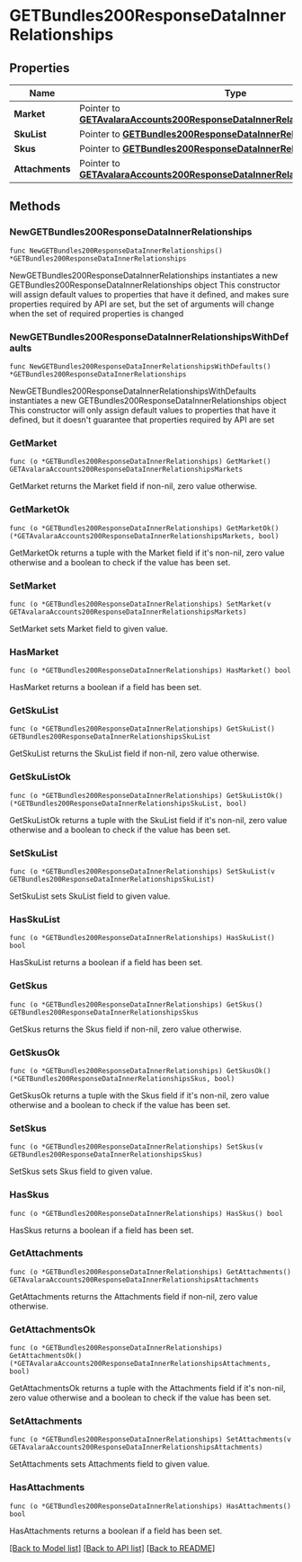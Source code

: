 # GETBundles200ResponseDataInnerRelationships

## Properties

Name | Type | Description | Notes
------------ | ------------- | ------------- | -------------
**Market** | Pointer to [**GETAvalaraAccounts200ResponseDataInnerRelationshipsMarkets**](GETAvalaraAccounts200ResponseDataInnerRelationshipsMarkets.md) |  | [optional] 
**SkuList** | Pointer to [**GETBundles200ResponseDataInnerRelationshipsSkuList**](GETBundles200ResponseDataInnerRelationshipsSkuList.md) |  | [optional] 
**Skus** | Pointer to [**GETBundles200ResponseDataInnerRelationshipsSkus**](GETBundles200ResponseDataInnerRelationshipsSkus.md) |  | [optional] 
**Attachments** | Pointer to [**GETAvalaraAccounts200ResponseDataInnerRelationshipsAttachments**](GETAvalaraAccounts200ResponseDataInnerRelationshipsAttachments.md) |  | [optional] 

## Methods

### NewGETBundles200ResponseDataInnerRelationships

`func NewGETBundles200ResponseDataInnerRelationships() *GETBundles200ResponseDataInnerRelationships`

NewGETBundles200ResponseDataInnerRelationships instantiates a new GETBundles200ResponseDataInnerRelationships object
This constructor will assign default values to properties that have it defined,
and makes sure properties required by API are set, but the set of arguments
will change when the set of required properties is changed

### NewGETBundles200ResponseDataInnerRelationshipsWithDefaults

`func NewGETBundles200ResponseDataInnerRelationshipsWithDefaults() *GETBundles200ResponseDataInnerRelationships`

NewGETBundles200ResponseDataInnerRelationshipsWithDefaults instantiates a new GETBundles200ResponseDataInnerRelationships object
This constructor will only assign default values to properties that have it defined,
but it doesn't guarantee that properties required by API are set

### GetMarket

`func (o *GETBundles200ResponseDataInnerRelationships) GetMarket() GETAvalaraAccounts200ResponseDataInnerRelationshipsMarkets`

GetMarket returns the Market field if non-nil, zero value otherwise.

### GetMarketOk

`func (o *GETBundles200ResponseDataInnerRelationships) GetMarketOk() (*GETAvalaraAccounts200ResponseDataInnerRelationshipsMarkets, bool)`

GetMarketOk returns a tuple with the Market field if it's non-nil, zero value otherwise
and a boolean to check if the value has been set.

### SetMarket

`func (o *GETBundles200ResponseDataInnerRelationships) SetMarket(v GETAvalaraAccounts200ResponseDataInnerRelationshipsMarkets)`

SetMarket sets Market field to given value.

### HasMarket

`func (o *GETBundles200ResponseDataInnerRelationships) HasMarket() bool`

HasMarket returns a boolean if a field has been set.

### GetSkuList

`func (o *GETBundles200ResponseDataInnerRelationships) GetSkuList() GETBundles200ResponseDataInnerRelationshipsSkuList`

GetSkuList returns the SkuList field if non-nil, zero value otherwise.

### GetSkuListOk

`func (o *GETBundles200ResponseDataInnerRelationships) GetSkuListOk() (*GETBundles200ResponseDataInnerRelationshipsSkuList, bool)`

GetSkuListOk returns a tuple with the SkuList field if it's non-nil, zero value otherwise
and a boolean to check if the value has been set.

### SetSkuList

`func (o *GETBundles200ResponseDataInnerRelationships) SetSkuList(v GETBundles200ResponseDataInnerRelationshipsSkuList)`

SetSkuList sets SkuList field to given value.

### HasSkuList

`func (o *GETBundles200ResponseDataInnerRelationships) HasSkuList() bool`

HasSkuList returns a boolean if a field has been set.

### GetSkus

`func (o *GETBundles200ResponseDataInnerRelationships) GetSkus() GETBundles200ResponseDataInnerRelationshipsSkus`

GetSkus returns the Skus field if non-nil, zero value otherwise.

### GetSkusOk

`func (o *GETBundles200ResponseDataInnerRelationships) GetSkusOk() (*GETBundles200ResponseDataInnerRelationshipsSkus, bool)`

GetSkusOk returns a tuple with the Skus field if it's non-nil, zero value otherwise
and a boolean to check if the value has been set.

### SetSkus

`func (o *GETBundles200ResponseDataInnerRelationships) SetSkus(v GETBundles200ResponseDataInnerRelationshipsSkus)`

SetSkus sets Skus field to given value.

### HasSkus

`func (o *GETBundles200ResponseDataInnerRelationships) HasSkus() bool`

HasSkus returns a boolean if a field has been set.

### GetAttachments

`func (o *GETBundles200ResponseDataInnerRelationships) GetAttachments() GETAvalaraAccounts200ResponseDataInnerRelationshipsAttachments`

GetAttachments returns the Attachments field if non-nil, zero value otherwise.

### GetAttachmentsOk

`func (o *GETBundles200ResponseDataInnerRelationships) GetAttachmentsOk() (*GETAvalaraAccounts200ResponseDataInnerRelationshipsAttachments, bool)`

GetAttachmentsOk returns a tuple with the Attachments field if it's non-nil, zero value otherwise
and a boolean to check if the value has been set.

### SetAttachments

`func (o *GETBundles200ResponseDataInnerRelationships) SetAttachments(v GETAvalaraAccounts200ResponseDataInnerRelationshipsAttachments)`

SetAttachments sets Attachments field to given value.

### HasAttachments

`func (o *GETBundles200ResponseDataInnerRelationships) HasAttachments() bool`

HasAttachments returns a boolean if a field has been set.


[[Back to Model list]](../README.md#documentation-for-models) [[Back to API list]](../README.md#documentation-for-api-endpoints) [[Back to README]](../README.md)


